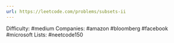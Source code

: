 ```yaml
---
url: https://leetcode.com/problems/subsets-ii
---
```


Difficulty: #medium
Companies: #amazon #bloomberg #facebook #microsoft
Lists: #neetcode150